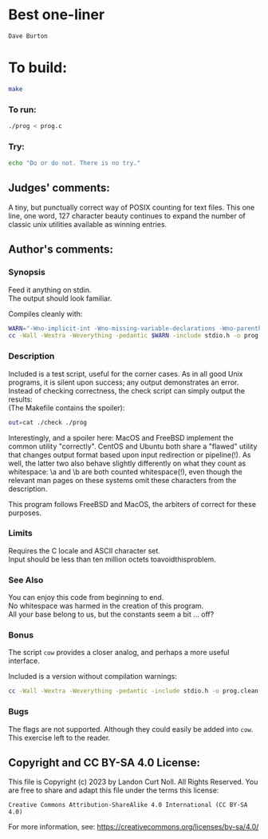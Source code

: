 # Best one-liner

    Dave Burton  

# To build:

```sh
make
```

### To run:

```sh
./prog < prog.c
```

### Try:

```sh
echo "Do or do not. There is no try."
```

## Judges' comments:

A tiny, but punctually correct way of POSIX counting for text files. This one
line, one word, 127 character beauty continues to expand the number of classic
unix utilities available as winning entries.

## Author's comments:

### Synopsis

Feed it anything on stdin.   
The output should look familiar.

Compiles cleanly with:

```sh
WARN="-Wno-implicit-int -Wno-missing-variable-declarations -Wno-parentheses"
cc -Wall -Wextra -Weverything -pedantic $WARN -include stdio.h -o prog prog.c
```

### Description

Included is a test script, useful for the corner cases.
As in all good Unix programs, it is silent upon success; any output demonstrates an error.
Instead of checking correctness, the check script can simply output the results:   
(The Makefile contains the spoiler):

```sh
out=cat ./check ./prog
```

Interestingly, and a spoiler here: MacOS and FreeBSD implement the common utility "correctly".
CentOS and Ubuntu both share a "flawed" utility that changes output format based upon input redirection or pipeline(!).
As well, the latter two also behave slightly differently on what they count as whitespace:
\a and \b are both counted whitespace(!), even though the relevant man pages on these systems
omit these characters from the description.

This program follows FreeBSD and MacOS, the arbiters of correct for these purposes.

### Limits

Requires the C locale and ASCII character set.   
Input should be less than ten million octets toavoidthisproblem.   

### See Also

You can enjoy this code from beginning to end.   
No whitespace was harmed in the creation of this program.   
All your base belong to us, but the constants seem a bit ... off?

### Bonus

The script `cow` provides a closer analog, and perhaps a more useful interface.

Included is a version without compilation warnings:

```sh
cc -Wall -Wextra -Weverything -pedantic -include stdio.h -o prog.clean prog.clean.c
```

### Bugs

The flags are not supported.  Although they could easily be added into `cow`.
This exercise left to the reader.

## Copyright and CC BY-SA 4.0 License:

This file is Copyright (c) 2023 by Landon Curt Noll.  All Rights Reserved.
You are free to share and adapt this file under the terms this license:

    Creative Commons Attribution-ShareAlike 4.0 International (CC BY-SA 4.0)

For more information, see: https://creativecommons.org/licenses/by-sa/4.0/
